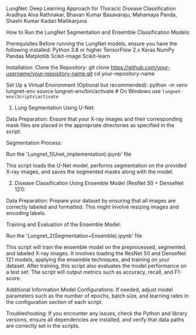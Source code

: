 LungNet: Deep Learning Approach for Thoracic Disease Classification
Aradhya Alva Rathnakar, Bhavan Kumar Basavaraju, Mahamaya Panda, Shashi Kumar Kadari Mallikarjuna

How to Run the LungNet Segmentation and Ensemble Classification Models:

Prerequisites
Before running the LungNet models, ensure you have the following installed:
Python 3.8 or higher
TensorFlow 2.x
Keras
NumPy
Pandas
Matplotlib
Scikit-image
Scikit-learn

Installation:
Clone the Repository:
git clone https://github.com/your-username/your-repository-name.git
cd your-repository-name

Set Up a Virtual Environment (Optional but recommended):
python -m venv lungnet-env
source lungnet-env/bin/activate  # On Windows use `lungnet-env\Scripts\activate`

1. Lung Segmentation Using U-Net:

Data Preparation:
Ensure that your X-ray images and their corresponding mask files are placed in the appropriate directories as specified in the script.

Segmentation Process:

Run the 'Lungnet_1(Unet_implementation).ipynb' file

This script loads the U-Net model, performs segmentation on the provided X-ray images, and saves the segmented masks along with the model.

2. Disease Classification Using Ensemble Model (ResNet 50 + DenseNet 121):

Data Preparation:
Prepare your dataset by ensuring that all images are correctly labeled and formatted. This might involve resizing images and encoding labels.

Training and Evaluation of the Ensemble Model:

Run the 'Lungnet_2(Segmentation+Ensemble).ipynb' file

This script will train the ensemble model on the preprocessed, segmented, and labeled X-ray images. It involves loading the ResNet 50 and DenseNet 121 models, applying the ensemble techniques, and training on your dataset. After training, this script also evaluates the model performance on a test set. The script will output metrics such as accuracy, recall, and F1-score.

Additional Information
Model Configurations:
If needed, adjust model parameters such as the number of epochs, batch size, and learning rates in the configuration section of each script.

Troubleshooting:
If you encounter any issues, check the Python and library versions, ensure all dependencies are installed, and verify that data paths are correctly set in the scripts.

